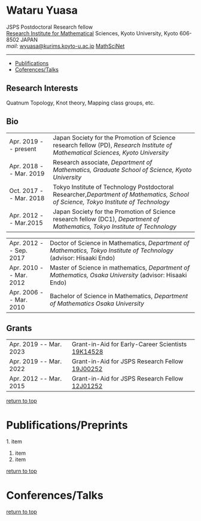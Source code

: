 ﻿# **Wataru Yuasa**[](#top)
JSPS Postdoctoral Research fellow  
[Research Institute for Mathematical](http://www.kurims.kyoto-u.ac.jp/en/index.html) Sciences, Kyoto University, Kyoto 606-8502 JAPAN  
*mail*: wyuasa@kurims.koyto-u.ac.jp
[MathSciNet](https://mathscinet.ams.org/mathscinet/search/author.html?mrauthid=1215568)

---
- [Publifications](#pub)
- [Coferences/Talks](#talk)

## Research Interests
Quatnum Topology, Knot theory, Mapping class groups, etc.

## Bio


|||
|:--|:--|
|Apr. 2019 -- present|Japan Society for the Promotion of Science research fellow (PD), *Research Institute of  Mathematical Sciences, Kyoto University*|
|Apr. 2018 -- Mar. 2019|Research associate, *Department of Mathematics, Graduate School of Science, Kyoto University*|
|Oct. 2017 -- Mar. 2018|Tokyo Institute of Technology Postdoctoral Researcher,*Department of Mathematics, School of Science, Tokyo Institute of Technology*|
|Apr. 2012 -- Mar.2015|Japan Society for the Promotion of Science research fellow (DC1), *Department of Mathematics, Tokyo Institute of Technology*|  


|||
|:--|:--|
|Apr. 2012 -- Sep. 2017|Doctor of Science in Mathematics, *Department of Mathematics, Tokyo Institute of Technology* (advisor: Hisaaki Endo)|
|Apr. 2010 -- Mar. 2012|Master of Science in mathematics, *Department of Mathematics, Osaka University* (advisor: Hisaaki Endo)|
|Apr. 2006 -- Mar. 2010|Bachelor of Science in Mathematics, *Department of Mathematics Osaka University*|


## Grants


|||
|:--|:--|
|Apr. 2019 -- Mar. 2023|Grant-in-Aid for Early-Career Scientists [19K14528](https://kaken.nii.ac.jp/en/grant/KAKENHI-PROJECT-19K14528/)|
|Apr. 2019 -- Mar. 2022|Grant-in-Aid for JSPS Research Fellow [19J00252](https://kaken.nii.ac.jp/grant/KAKENHI-PROJECT-19J00252/)|
|Apr. 2012 -- Mar. 2015|Grant-in-Aid for JSPS Research Fellow [12J01252](https://kaken.nii.ac.jp/en/grant/KAKENHI-PROJECT-12J01252/)|


[return to top](#top)

# Publifications/Preprints[](#pub)
1\. item
1. item
1. item

[return to top](#top)

# Conferences/Talks[](#talk)
[return to top](#top)